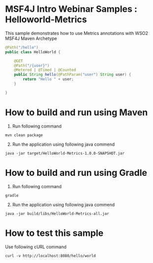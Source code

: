# MSF4J Intro Webinar Samples  : Helloworld-Metrics 

This sample demonstrates how to use Metrics annotations with  WSO2 MSF4J Maven Archetype 


```java 
@Path("/hello")
public class HelloWorld {

    @GET
    @Path("/{user}")
    @Metered | @Timed | @Counted 
    public String hello(@PathParam("user") String user) {
        return "Hello " + user;
    }

}
```

# How to build and run using Maven 

1. Run following command 

```shell
mvn clean package 
```
 
2. Run the application using following java commend 

```shell
java -jar target/HelloWorld-Metrics-1.0.0-SNAPSHOT.jar
```

# How to build and run using Gradle 

1. Run following command 
```shell
gradle 
```
 
2. Run the application using following java commend 

```shell
java -jar build/libs/HelloWorld-Metrics-all.jar 
```

# How to test this sample 
Use following cURL command
```shell
curl -v http://localhost:8080/hello/world 
```










